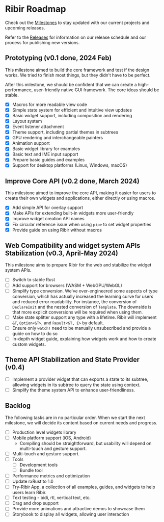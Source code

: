 # Ribir Roadmap

Check out the [Milestones](https://github.com/RibirX/Ribir/milestones) to stay updated with our current projects and upcoming releases.

Refer to the [Releases](./RELEASE.md) for information on our release schedule and our process for publishing new versions.


## Prototyping (v0.1 done, 2024 Feb)

This milestone aimed to build the core framework and test if the design works. We tried to finish most things, but they didn't have to be perfect. 

After this milestone, we should be confident that we can create a high-performance, user-friendly native GUI framework. The core ideas should be stable.

- [x] Macros for more readable view code
- [x] Simple state system for efficient and intuitive view updates
- [x] Basic widget support, including composition and rendering
- [x] Layout system
- [x] Event listener attachment
- [x] Theme support, including partial themes in subtrees
- [x] GPU rendering and interchangeable painters
- [x] Animation support
- [x] Basic widget library for examples
- [x] Basic text and IME input support
- [x] Prepare basic guides and examples
- [x] Support for desktop platforms (Linux, Windows, macOS)

## Improve Core API (v0.2 done, March 2024)

This milestone aimed to improve the core API, making it easier for users to create their own widgets and applications, either directly or using macros.

- [x] Add simple API for overlay support
- [x] Make APIs for extending built-in widgets more user-friendly
- [x] Improve widget creation API names
- [x] Fix circular reference issue when using `pipe` to set widget properties
- [x] Provide guide on using Ribir without macros

## Web Compatibility and widget system APIs Stabilization (v0.3, April-May 2024)

This milestone aims to prepare Ribir for the web and stabilize the widget system APIs.

- [ ] Switch to stable Rust
- [ ] Add support for browsers (WASM + WebGPU/WebGL)
- [ ] Simplify type conversion.
  We've over-engineered some aspects of type conversion, which has actually increased the learning curve for users and reduced error readability. For instance, the conversion of `DeclareInit` and the nested conversion of `Template`. The downside is that more explicit conversions will be required when using them.
- [ ] Make state splitter support any type with a lifetime. Ribir will implement `&T`, `Option<&T>`, and `Result<&T, E>` by default.
- [ ] Ensure only `watch!` need to be manually unsubscribed and provide a guide on how to do so
- [ ] In-depth widget guide, explaining how widgets work and how to create custom widgets.

## Theme API Stabilization and State Provider (v0.4)

- [ ] Implement a provider widget that can exports a state to its subtree, allowing widgets in its subtree to query the state using context.
- [ ] Simplify the theme system API to enhance user-friendliness.

## Backlog

The following tasks are in no particular order. When we start the next milestone, we will decide its content based on current needs and progress.

- [ ] Production level widgets library
- [ ] Mobile platform support (iOS, Android)
  - Compiling should be straightforward, but usability will depend on multi-touch and gesture support.
- [ ] Multi-touch and gesture support.
- [ ] Tools
  - [ ] Development tools
  - [ ] Bundle tool
- [ ] Performance metrics and optimization
- [ ] Update rxRust to 1.0
- [ ] Try-Ribir App, a collection of all examples, guides, and widgets to help users learn Ribir.
- [ ] Text testing - bidi, rtl, vertical text, etc.
- [ ] Drag and drop support
- [ ] Provide more animations and attractive demos to showcase them
- [ ] Storybook to display all widgets, allowing user interaction